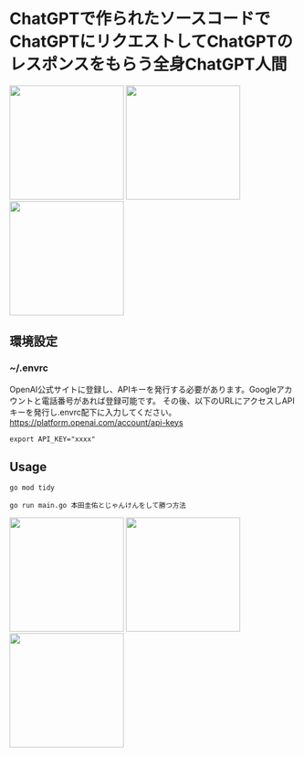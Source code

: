 # ChatGPTで作られたソースコードでChatGPTにリクエストしてChatGPTのレスポンスをもらう全身ChatGPT人間


<img src="https://user-images.githubusercontent.com/18649842/223380302-fba6fb13-13e5-437f-80fc-cb34f2e231ea.png" width="200px">
<img src="https://user-images.githubusercontent.com/18649842/223380302-fba6fb13-13e5-437f-80fc-cb34f2e231ea.png" width="200px">
<img src="https://user-images.githubusercontent.com/18649842/223380302-fba6fb13-13e5-437f-80fc-cb34f2e231ea.png" width="200px">

## 環境設定

### ~/.envrc

OpenAI公式サイトに登録し、APIキーを発行する必要があります。Googleアカウントと電話番号があれば登録可能です。
その後、以下のURLにアクセスしAPIキーを発行し.envrc配下に入力してください。
https://platform.openai.com/account/api-keys

```
export API_KEY="xxxx"
```

## Usage

```
go mod tidy
```

```
go run main.go 本田圭佑とじゃんけんをして勝つ方法
```
<img src="https://user-images.githubusercontent.com/18649842/223380302-fba6fb13-13e5-437f-80fc-cb34f2e231ea.png" width="200px">
<img src="https://user-images.githubusercontent.com/18649842/223380302-fba6fb13-13e5-437f-80fc-cb34f2e231ea.png" width="200px">
<img src="https://user-images.githubusercontent.com/18649842/223380302-fba6fb13-13e5-437f-80fc-cb34f2e231ea.png" width="200px">

